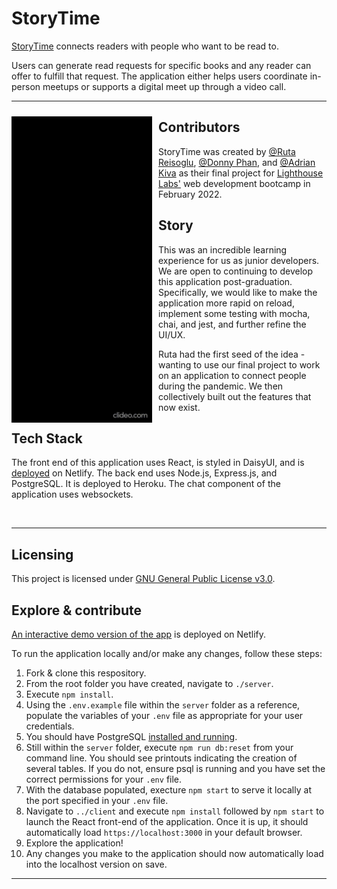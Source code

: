 # StoryTime

<a href="https://storytime-demo.netlify.app/">StoryTime</a> connects readers with people who want to be read to. 

Users can generate read requests for specific books and any reader can offer to fulfill that request. The application either helps users coordinate in-person meetups or supports a  digital meet up through a video call.


 ---
 
 <p>
  <img width="225" align='left' src="lightCrop.gif" style="padding-right: 10px; padding-top: 10px">
</p>

## Contributors

StoryTime was created by <a href="https://github.com/RReiso">@Ruta Reisoglu</a>, <a href="https://github.com/DonThePhan">@Donny Phan</a>, and <a href="https://github.com/kivakiva">@Adrian Kiva</a> as their final project for <a href="https://github.com/lighthouse-labs">Lighthouse Labs'</a> web development bootcamp in February 2022.

## Story

This was an incredible learning experience for us as junior developers. We are open to continuing to develop this application post-graduation. Specifically, we would like to make the application more rapid on reload, implement some testing with mocha, chai, and jest, and further refine the UI/UX.

Ruta had the first seed of the idea - wanting to use our final project to work on an application to connect people during the pandemic. We then collectively built out the features that now exist.

## Tech Stack

The front end of this application uses React, is styled in DaisyUI, and is <a href="https://storytime-demo.netlify.app/">deployed</a> on Netlify. The back end uses Node.js, Express.js, and PostgreSQL. It is deployed to Heroku. The chat component of the application uses websockets.

<br/>

---

## Licensing

This project is licensed under <a href="https://www.gnu.org/licenses/gpl-3.0.en.html">GNU General Public License v3.0</a>.

## Explore & contribute

<a href="https://storytime-demo.netlify.app/">An interactive demo version of the app</a> is deployed on Netlify.

To run the application locally and/or make any changes, follow these steps:
  1. Fork & clone this respository.
  2. From the root folder you have created, navigate to `./server`.
  3. Execute `npm install`.
  4. Using the `.env.example` file within the `server` folder as a reference, populate the variables of your `.env` file as appropriate for your user credentials.
  5. You should have PostgreSQL <a href="https://www.postgresqltutorial.com/install-postgresql/">installed and running</a>.
  6. Still within the `server` folder, execute `npm run db:reset` from your command line. You should see printouts indicating the creation of several tables. If you do not, ensure psql is running and you have set the correct permissions for your `.env` file.
  7. With the database populated, execture `npm start` to serve it locally at the port specified in your `.env` file.
  8. Navigate to `../client` and execute `npm install` followed by `npm start` to launch the React front-end of the application. Once it is up, it should automatically load `https://localhost:3000` in your default browser.
  9. Explore the application!
  10. Any changes you make to the application should now automatically load into the localhost version on save.
  
    

---
